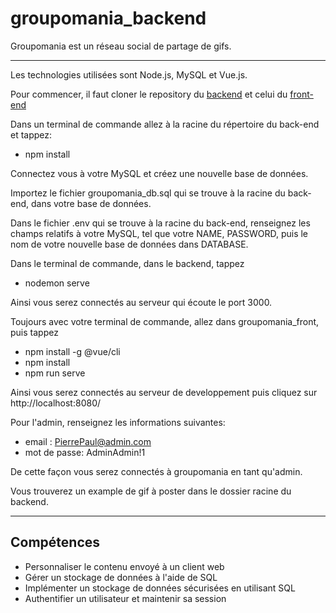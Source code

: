 # groupomania_backend

Groupomania est un réseau social de partage de gifs.
***

Les technologies utilisées sont Node.js, MySQL et Vue.js.

Pour commencer, il faut cloner le repository du [backend](https://github.com/hoarjer/groupomania_backend/) et celui du [front-end](https://github.com/hoarjer/Groupomania/) 

Dans un terminal de commande allez à la racine du répertoire du back-end et tappez:
* npm install

Connectez vous à votre MySQL et créez une nouvelle base de données.

Importez le fichier groupomania_db.sql qui se trouve à la racine du back-end, dans votre base de données.

Dans le fichier .env qui se trouve à la racine du back-end, renseignez les champs relatifs à votre MySQL, tel que
votre NAME, PASSWORD, puis le nom de votre nouvelle base de données dans DATABASE.

Dans le terminal de commande, dans le backend, tappez
* nodemon serve

Ainsi vous serez connectés au serveur qui écoute le port 3000.

Toujours avec votre terminal de commande, allez dans groupomania_front, puis tappez
* npm install -g @vue/cli
* npm install
* npm run serve


Ainsi vous serez connectés au serveur de developpement puis cliquez sur http://localhost:8080/

Pour l'admin, renseignez les informations suivantes:
* email : PierrePaul@admin.com
* mot de passe: AdminAdmin!1

De cette façon vous serez connectés à groupomania en tant qu'admin.

Vous trouverez un example de gif à poster dans le dossier racine du backend.
***
## Compétences
* Personnaliser le contenu envoyé à un client web
* Gérer un stockage de données à l'aide de SQL
* Implémenter un stockage de données sécurisées en utilisant SQL
* Authentifier un utilisateur et maintenir sa session
